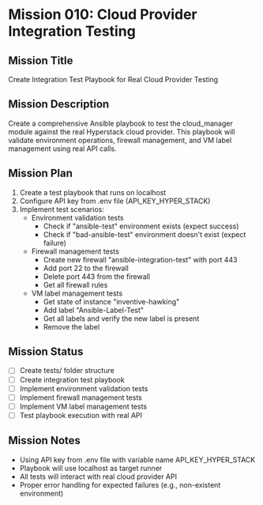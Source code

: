 # Mission 010: Cloud Provider Integration Testing

## Mission Title
Create Integration Test Playbook for Real Cloud Provider Testing

## Mission Description
Create a comprehensive Ansible playbook to test the cloud_manager module against the real Hyperstack cloud provider. This playbook will validate environment operations, firewall management, and VM label management using real API calls.

## Mission Plan
1. Create a test playbook that runs on localhost
2. Configure API key from .env file (API_KEY_HYPER_STACK)
3. Implement test scenarios:
   - Environment validation tests
     - Check if "ansible-test" environment exists (expect success)
     - Check if "bad-ansible-test" environment doesn't exist (expect failure)
   - Firewall management tests
     - Create new firewall "ansible-integration-test" with port 443
     - Add port 22 to the firewall
     - Delete port 443 from the firewall
     - Get all firewall rules
   - VM label management tests
     - Get state of instance "inventive-hawking"
     - Add label "Ansible-Label-Test"
     - Get all labels and verify the new label is present
     - Remove the label

## Mission Status
- [ ] Create tests/ folder structure
- [ ] Create integration test playbook
- [ ] Implement environment validation tests
- [ ] Implement firewall management tests
- [ ] Implement VM label management tests
- [ ] Test playbook execution with real API

## Mission Notes
- Using API key from .env file with variable name API_KEY_HYPER_STACK
- Playbook will use localhost as target runner
- All tests will interact with real cloud provider API
- Proper error handling for expected failures (e.g., non-existent environment)